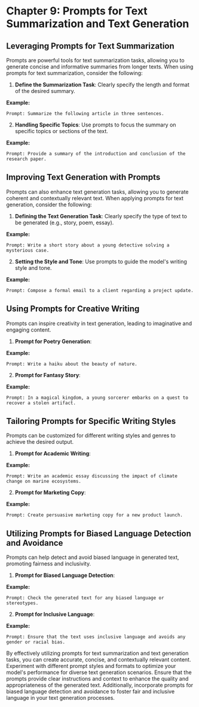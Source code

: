 # Chapter 9: Prompts for Text Summarization and Text Generation

## Leveraging Prompts for Text Summarization

Prompts are powerful tools for text summarization tasks, allowing you to generate concise and informative summaries from longer texts. When using prompts for text summarization, consider the following:

1. **Define the Summarization Task**: Clearly specify the length and format of the desired summary.

**Example:**
```
Prompt: Summarize the following article in three sentences.
```

2. **Handling Specific Topics**: Use prompts to focus the summary on specific topics or sections of the text.

**Example:**
```
Prompt: Provide a summary of the introduction and conclusion of the research paper.
```

## Improving Text Generation with Prompts

Prompts can also enhance text generation tasks, allowing you to generate coherent and contextually relevant text. When applying prompts for text generation, consider the following:

1. **Defining the Text Generation Task**: Clearly specify the type of text to be generated (e.g., story, poem, essay).

**Example:**
```
Prompt: Write a short story about a young detective solving a mysterious case.
```

2. **Setting the Style and Tone**: Use prompts to guide the model's writing style and tone.

**Example:**
```
Prompt: Compose a formal email to a client regarding a project update.
```

## Using Prompts for Creative Writing

Prompts can inspire creativity in text generation, leading to imaginative and engaging content.

1. **Prompt for Poetry Generation**:

**Example:**
```
Prompt: Write a haiku about the beauty of nature.
```

2. **Prompt for Fantasy Story**:

**Example:**
```
Prompt: In a magical kingdom, a young sorcerer embarks on a quest to recover a stolen artifact.
```

## Tailoring Prompts for Specific Writing Styles

Prompts can be customized for different writing styles and genres to achieve the desired output.

1. **Prompt for Academic Writing**:

**Example:**
```
Prompt: Write an academic essay discussing the impact of climate change on marine ecosystems.
```

2. **Prompt for Marketing Copy**:

**Example:**
```
Prompt: Create persuasive marketing copy for a new product launch.
```

## Utilizing Prompts for Biased Language Detection and Avoidance

Prompts can help detect and avoid biased language in generated text, promoting fairness and inclusivity.

1. **Prompt for Biased Language Detection**:

**Example:**
```
Prompt: Check the generated text for any biased language or stereotypes.
```

2. **Prompt for Inclusive Language**:

**Example:**
```
Prompt: Ensure that the text uses inclusive language and avoids any gender or racial bias.
```

By effectively utilizing prompts for text summarization and text generation tasks, you can create accurate, concise, and contextually relevant content. Experiment with different prompt styles and formats to optimize your model's performance for diverse text generation scenarios. Ensure that the prompts provide clear instructions and context to enhance the quality and appropriateness of the generated text. Additionally, incorporate prompts for biased language detection and avoidance to foster fair and inclusive language in your text generation processes.